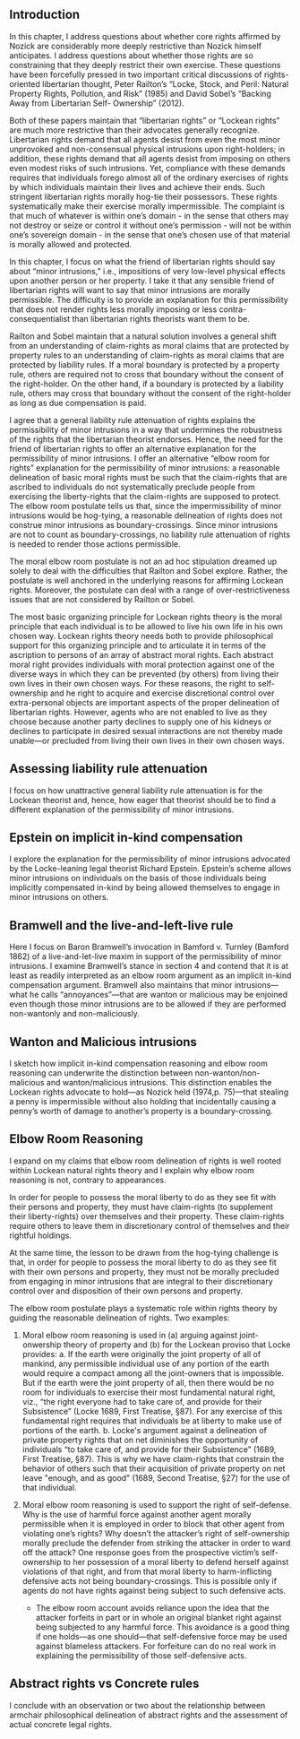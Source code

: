 ## Introduction

In this chapter, I address questions about whether core rights affirmed by Nozick are considerably more deeply restrictive than Nozick himself anticipates. I address questions about whether those rights are so constraining that they deeply restrict their own exercise. These questions have been forcefully pressed in two important critical discussions of rights-oriented libertarian thought, Peter Railton’s “Locke, Stock, and Peril: Natural Property Rights, Pollution, and Risk” (1985) and David Sobel’s “Backing Away from Libertarian Self- Ownership” (2012).

Both of these papers maintain that “libertarian rights” or “Lockean rights” are much more restrictive than their advocates generally recognize. Libertarian rights demand that all agents desist from even the most minor unprovoked and non-consensual physical intrusions upon right-holders; in addition, these rights demand that all agents desist from imposing on others even modest risks of such intrusions. Yet, compliance with these demands requires that individuals forego almost all of the ordinary exercises of rights by which individuals maintain their lives and achieve their ends. Such stringent libertarian rights morally hog-tie their possessors. These rights systematically make their exercise morally impermissible. The complaint is that much of whatever is within one’s domain - in the sense that others may not destroy or seize or control it without one’s permission - will not be within one’s sovereign domain - in the sense that one’s chosen use of that material is morally allowed and protected.

In this chapter, I focus on what the friend of libertarian rights should say about “minor intrusions,” i.e., impositions of very low-level physical effects upon another person or her property. I take it that any sensible friend of libertarian rights will want to say that minor intrusions are morally permissible. The difficulty is to provide an explanation for this permissibility that does not render rights less morally imposing or less contra-consequentialist than libertarian rights theorists want them to be.

Railton and Sobel maintain that a natural solution involves a general shift from an understanding of claim-rights as moral claims that are protected by property rules to an understanding of claim-rights as moral claims that are protected by liability rules. If a moral boundary is protected by a property rule, others are required not to cross that boundary without the consent of the right-holder. On the other hand, if a boundary is protected by a liability rule, others may cross that boundary without the consent of the right-holder as long as due compensation is paid.

I agree that a general liability rule attenuation of rights explains the permissibility of minor intrusions in a way that undermines the robustness of the rights that the libertarian theorist endorses. Hence, the need for the friend of libertarian rights to offer an alternative explanation for the permissibility of minor intrusions. I offer an alternative “elbow room for rights” explanation for the permissibility of minor intrusions: a reasonable delineation of basic moral rights must be such that the claim-rights that are ascribed to individuals do not systematically preclude people from exercising the liberty-rights that the claim-rights are supposed to protect. The elbow room postulate tells us that, since the impermissibility of minor intrusions would be hog-tying, a reasonable delineation of rights does not construe minor intrusions as boundary-crossings. Since minor intrusions are not to count as boundary-crossings, no liability rule attenuation of rights is needed to render those actions permissible.

The moral elbow room postulate is not an ad hoc stipulation dreamed up solely to deal with the difficulties that Railton and Sobel explore. Rather, the postulate is well anchored in the underlying reasons for affirming Lockean rights. Moreover, the postulate can deal with a range of over-restrictiveness issues that are not considered by Railton or Sobel.

The most basic organizing principle for Lockean rights theory is the moral principle that each individual is to be allowed to live his own life in his own chosen way. Lockean rights theory needs both to provide philosophical support for this organizing principle and to articulate it in terms of the ascription to persons of an array of abstract moral rights. Each abstract moral right provides individuals with moral protection against one of the diverse ways in which they can be prevented (by others) from living their own lives in their own chosen ways. For these reasons, the right to self-ownership and he right to acquire and exercise discretional control over extra-personal objects are important aspects of the proper delineation of libertarian rights. However, agents who are not enabled to live as they choose because another party declines to supply one of his kidneys or declines to participate in desired sexual interactions are not thereby made unable—or precluded from living their own lives in their own chosen ways.

## Assessing liability rule attenuation

I focus on how unattractive general liability rule attenuation is for the Lockean theorist and, hence, how eager that theorist should be to find a different explanation of the permissibility of minor intrusions.

## Epstein on implicit in-kind compensation

I explore the explanation for the permissibility of minor intrusions advocated by the Locke-leaning legal theorist Richard Epstein. Epstein’s scheme allows minor intrusions on individuals on the basis of those individuals being implicitly compensated in-kind by being allowed themselves to engage in minor intrusions on others.

## Bramwell and the live-and-left-live rule

Here I focus on Baron Bramwell’s invocation in Bamford v. Turnley (Bamford 1862) of a live-and-let-live maxim in support of the permissibility of minor intrusions. I examine Bramwell’s stance in section 4 and contend that it is at least as readily interpreted as an elbow room argument as an implicit in-kind compensation argument. Bramwell also maintains that minor intrusions—what he calls “annoyances”—that are wanton or malicious may be enjoined even though those minor intrusions are to be allowed if they are performed non-wantonly and non-maliciously.

## Wanton and Malicious intrusions

I sketch how implicit in-kind compensation reasoning and elbow room reasoning can underwrite the distinction between non-wanton/non-malicious and wanton/malicious intrusions. This distinction enables the Lockean rights advocate to hold—as Nozick held (1974,p. 75)—that stealing a penny is impermissible without also holding that
incidentally causing a penny’s worth of damage to another’s property is a boundary-crossing.

## Elbow Room Reasoning

I expand on my claims that elbow room delineation of rights is well rooted within Lockean natural rights theory
and I explain why elbow room reasoning is not, contrary to appearances.

In order for people to possess the moral liberty to do as they see fit with their persons and property, they must have claim-rights (to supplement their liberty-rights) over themselves and their property. These claim-rights require others to leave them in discretionary control of themselves and their rightful holdings.

At the same time, the lesson to be drawn from the hog-tying challenge is that, in order for people to possess the moral liberty to do as they see fit with their own persons and property, they must not be morally precluded from engaging in minor intrusions that are integral to their discretionary control over and disposition of their own persons and property.

The elbow room postulate plays a systematic role within rights theory by guiding the reasonable delineation of rights. Two examples:

1. Moral elbow room reasoning is used in (a) arguing against joint-onwership theory of property and (b) for the Lockean proviso that Locke provides: 
	a. If the earth were originally the joint property of all of mankind, any permissible individual use of any portion of the earth would require a compact among all the joint-owners that is impossible. But if the earth were the joint property of all, then there would be no room for individuals to exercise their most fundamental natural right, viz., “the right everyone had to take care of, and provide for their Subsistence” (Locke 1689, First Treatise, §87). For any exercise of this fundamental right requires that individuals be at liberty to make use of portions of the earth.
	b. Locke's argument against a delineation of private property rights that on net diminishes the opportunity of individuals “to take care of, and provide for their Subsistence” (1689, First Treatise, §87). This is why we have claim-rights that constrain the behavior of others such that their acquisition of private property on net leave "enough, and as good" (1689, Second Treatise, §27) for the use of that individual.

2. Moral elbow room reasoning is used to support the right of self-defense. Why is the use of harmful force against another agent morally permissible when it is employed in order to block that other agent from violating one’s rights? Why doesn’t the attacker’s right of self-ownership morally preclude the defender from striking the attacker in order to ward off the attack? One response goes from the prospective victim’s self-ownership to her possession of a moral liberty to defend herself against violations of that right, and from that moral liberty to harm-inflicting defensive acts not being boundary-crossings. This is possible only if agents do not have rights against being subject to such defensive acts.
	- The elbow room account avoids reliance upon the idea that the attacker forfeits in part or in whole an original blanket right against being subjected to any harmful force. This avoidance is a good thing if one holds—as one should—that self-defensive force may be used against blameless attackers. For forfeiture can do no real work in explaining the permissibility of those self-defensive acts.

## Abstract rights vs Concrete rules

I conclude with an observation or two about the relationship between armchair philosophical delineation of abstract rights and the assessment of actual concrete legal rights.